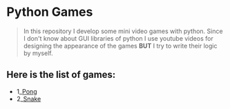 # Python Games
>In this repository I develop some mini video games with python.
Since I don't know about GUI libraries of python I use youtube videos for designing the appearance of the games **BUT** I try to write their logic by myself.<br>

Here is the list of games:
--
* 1_[Pong](https://github.com/Seyyed-Mahdi-Sepahbodi/python_games/tree/main/Pong)
* 2_[Snake](https://github.com/Seyyed-Mahdi-Sepahbodi/python_games/tree/main/Snake)
